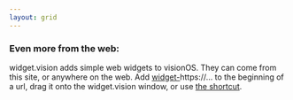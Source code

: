```yaml
---
layout: grid
---
```


### Even more from the web:

widget.vision adds simple web widgets to visionOS. 
They can come from this site, or anywhere on the web. 
Add <u>widget-</u>https://… to the beginning of a url, drag it onto the widget.vision window, or use <a href="https://widget.vision/shortcut">the shortcut</a>.
